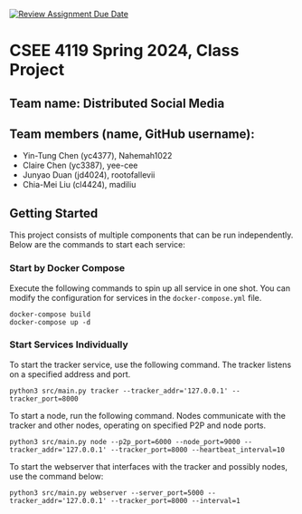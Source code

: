[![Review Assignment Due Date](https://classroom.github.com/assets/deadline-readme-button-24ddc0f5d75046c5622901739e7c5dd533143b0c8e959d652212380cedb1ea36.svg)](https://classroom.github.com/a/-Lgd7v9y)
# CSEE 4119 Spring 2024, Class Project
## Team name: Distributed Social Media
## Team members (name, GitHub username):
- Yin-Tung Chen (yc4377), Nahemah1022
- Claire Chen (yc3387), yee-cee
- Junyao Duan (jd4024), rootofallevii
- Chia-Mei Liu (cl4424), madiliu 

## Getting Started

This project consists of multiple components that can be run independently. Below are the commands to start each service:

### Start by Docker Compose

Execute the following commands to spin up all service in one shot. You can modify the configuration for services in the `docker-compose.yml` file.

```
docker-compose build
docker-compose up -d
```

### Start Services Individually

To start the tracker service, use the following command. The tracker listens on a specified address and port.

```
python3 src/main.py tracker --tracker_addr='127.0.0.1' --tracker_port=8000
```

To start a node, run the following command. Nodes communicate with the tracker and other nodes, operating on specified P2P and node ports.

```
python3 src/main.py node --p2p_port=6000 --node_port=9000 --tracker_addr='127.0.0.1' --tracker_port=8000 --heartbeat_interval=10
```

To start the webserver that interfaces with the tracker and possibly nodes, use the command below:

```
python3 src/main.py webserver --server_port=5000 --tracker_addr='127.0.0.1' --tracker_port=8000 --interval=1
```
